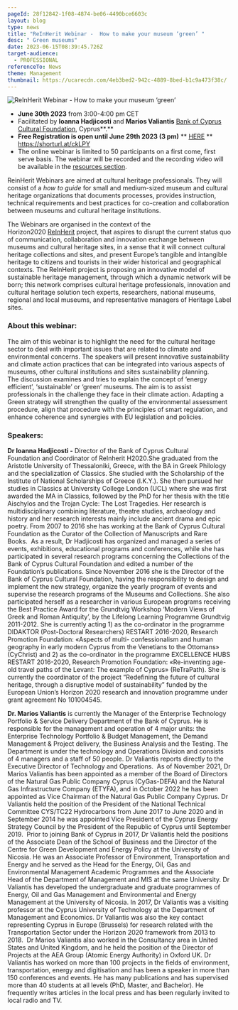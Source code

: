 ```yaml
---
pageId: 28f12842-1f08-4874-be06-4490bce6603c
layout: blog
type: news
title: "ReInHerit Webinar -  How to make your museum ‘green’ "
desc: " Green museums"
date: 2023-06-15T08:39:45.726Z
target-audience:
  - PROFESSIONAL
referenceTo: News
theme: Management
thumbnail: https://ucarecdn.com/4eb3bed2-942c-4889-8bed-b1c9a473f38c/
---
```

![ReInHerit Webinar -  How to make your museum ‘green’ ](https://ucarecdn.com/fc025aac-f58f-4727-9882-65d86d752021/ "ReInHerit Webinar -  How to make your museum ‘green’ ")

* **June 30th 2023** from 3:00-4:00 pm CET
* Facilitated by **Ioanna Hadjicosti** and **Marios Valiantis** [Bank of Cyprus Cultural Foundation](https://www.boccf.org/), Cyprus**.**
* **Free Registration is open until June 29th 2023 (3 pm)** \*\* [HERE](https://docs.google.com/forms/d/e/1FAIpQLSd4IrT22aThriSj9dUkbRJfl1UZ8tsQ9HcWz7a-pZ24zQZZwQ/viewform) \*\*\
  <https://shorturl.at/ckLPY>
* The online webinar is limited to 50 participants on a first come, first serve basis. The webinar will be recorded and the recording video will be available in the [resources section](https://reinherit-hub.eu/webinars).

ReinHerit Webinars are aimed at cultural heritage professionals. They will consist of a *how to guide* for small and medium-sized museum and cultural heritage organizations that documents processes, provides instruction, technical requirements and best practices for co-creation and collaboration between museums and cultural heritage institutions.

The Webinars are organised in the context of the  Horizon2020 [ReInHerit](https://www.reinherit.eu) project, that aspires to disrupt the current status quo of communication, collaboration and innovation exchange between museums and cultural heritage sites, in a sense that it will connect cultural heritage collections and sites, and present Europe’s tangible and intangible heritage to citizens and tourists in their wider historical and geographical contexts. The ReInHerit project is proposing an innovative model of sustainable heritage management, through which a dynamic network will be born; this network comprises cultural heritage professionals, innovation and cultural heritage solution tech experts, researchers, national museums, regional and local museums, and representative managers of Heritage Label sites. 

### About this webinar:

The aim of this webinar is to highlight the need for the cultural heritage sector to deal with important issues that are related to climate and environmental concerns. The speakers will present innovative sustainability and climate action practices that can be integrated into various aspects of museums, other cultural institutions and sites sustainability planning. The discussion examines and tries to explain the concept of ‘energy efficient’, ‘sustainable’ or ‘green’ museums. The aim is to assist professionals in the challenge they face in their climate action. Adapting a Green strategy will strengthen the quality of the environmental assessment procedure, align that procedure with the principles of smart regulation, and enhance coherence and synergies with EU legislation and policies.

### Speakers:

**Dr Ioanna Hadjicosti -** Director of the Bank of Cyprus Cultural Foundation and Coordinator of ReInherit H2020.She graduated from the Aristotle University of Thessaloniki, Greece, with the BA in Greek Philology and the specialization of Classics. She studied with the Scholarship of the Institute of National Scholarships of Greece (Ι.Κ.Υ.).  She then pursued her studies in Classics at University College London (UCL) where she was first awarded the MA in Classics, followed by the PhD for her thesis with the title Aischylos and the Trojan Cycle: The Lost Tragedies. Her research is multidisciplinary combining literature, theatre studies, archaeology and history and her research interests mainly include ancient drama and epic poetry. From 2007 to 2016 she has working at the Bank of Cyprus Cultural Foundation as the Curator of the Collection of Manuscripts and Rare Books.  As a result, Dr Hadjicosti has organized and managed a series of events, exhibitions, educational programs and conferences, while she has participated in several research programs concerning the Collections of the Bank of Cyprus Cultural Foundation and edited a number of the Foundation’s publications. Since November 2016 she is the Director of the Bank of Cyprus Cultural Foundation, having the responsibility to design and implement the new strategy, organize the yearly program of events and supervise the research programs of the Museums and Collections. She also participated herself as a researcher in various European programs receiving the Best Practice Award for the Grundtvig Workshop ‘Modern Views of Greek and Roman Antiquity’, by the Lifelong Learning Programme Grundtvig 2011-2012. She is currently acting 1) as the co-ordinator in the programme DIDAKTOR (Post-Doctoral Researchers) RESTART 2016-2020, Research Promotion Foundation: «Aspects of multi- confessionalism and human geography in early modern Cyprus from the Venetians to the Ottomans» (CyChrist) and 2) as the co-ordinator in the programme EXCELLENCE HUBS RESTART 2016-2020, Research Promotion Foundation: «Re-inventing age-old travel paths of the Levant: The example of Cyprus» (ReTraPath). She is currently the coordinator of the project “Redefining the future of cultural heritage, through a disruptive model of sustainability” funded by the European Union’s Horizon 2020 research and innovation programme under grant agreement No 101004545.

**Dr. Marios Valiantis** is currently the Manager of the Enterprise Technology Portfolio & Service Delivery Department of the Bank of Cyprus. He is responsible for the management and operation of 4 major units: the Enterprise Technology Portfolio & Budget Management, the Demand Management & Project delivery, the Business Analysis and the Testing. The Department is under the technology and Operations Division and consists of 4 managers and a staff of 50 people. Dr Valiantis reports directly to the Executive Director of Technology and Operations.  As of November 2021, Dr Marios Valiantis has been appointed as a member of the Board of Directors of the Natural Gas Public Company Cyprus (CyGas-DEFA) and the Natural Gas Infrastructure Company (ETYFA), and in October 2022 he has been appointed as Vice Chairman of the Natural Gas Public Company Cyprus. Dr Valiantis held the position of the President of the National Technical Committee CYS/TC22 Hydrocarbons from June 2017 to June 2020 and in September 2014 he was appointed Vice President of the Cyprus Energy Strategy Council by the President of the Republic of Cyprus until September 2019.  Prior to joining Bank of Cyprus in 2017, Dr Valiantis held the positions of the Associate Dean of the School of Business and the Director of the Centre for Green Development and Energy Policy at the University of Nicosia. He was an Associate Professor of Environment, Transportation and Energy and he served as the Head for the Energy, Oil, Gas and Environmental Management Academic Programmes and the Associate Head of the Department of Management and MIS at the same University. Dr Valiantis has developed the undergraduate and graduate programmes of Energy, Oil and Gas Management and Environmental and Energy Management at the University of Nicosia. In 2017, Dr Valiantis was a visiting professor at the Cyprus University of Technology at the Department of Management and Economics. Dr Valiantis was also the key contact representing Cyprus in Europe (Brussels) for research related with the Transportation Sector under the Horizon 2020 framework from 2013 to 2018.  Dr Marios Valiantis also worked in the Consultancy area in United States and United Kingdom, and he held the position of the Director of Projects at the AEA Group (Atomic Energy Authority) in Oxford UK. Dr Valiantis has worked on more than 100 projects in the fields of environment, transportation, energy and digitisation and has been a speaker in more than 150 conferences and events. He has many publications and has supervised more than 40 students at all levels (PhD, Master, and Bachelor). He frequently writes articles in the local press and has been regularly invited to local radio and TV.